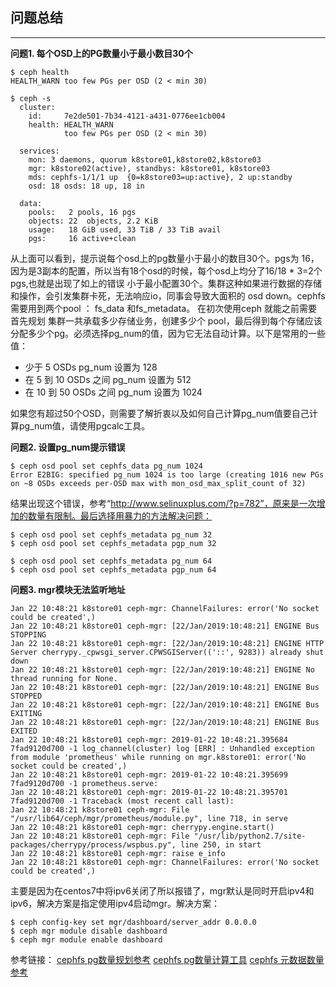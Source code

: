 ## 问题总结
---
**问题1. 每个OSD上的PG数量小于最小数目30个**
```
$ ceph health
HEALTH_WARN too few PGs per OSD (2 < min 30)

$ ceph -s
  cluster:
    id:     7e2de501-7b34-4121-a431-0776ee1cb004
    health: HEALTH_WARN
            too few PGs per OSD (2 < min 30)

  services:
    mon: 3 daemons, quorum k8store01,k8store02,k8store03
    mgr: k8store02(active), standbys: k8store01, k8store03
    mds: cephfs-1/1/1 up  {0=k8store03=up:active}, 2 up:standby
    osd: 18 osds: 18 up, 18 in

  data:
    pools:   2 pools, 16 pgs
    objects: 22  objects, 2.2 KiB
    usage:   18 GiB used, 33 TiB / 33 TiB avail
    pgs:     16 active+clean
```
从上面可以看到，提示说每个osd上的pg数量小于最小的数目30个。pgs为 16，因为是3副本的配置，所以当有18个osd的时候，每个osd上均分了16/18 * 3=2个pgs,也就是出现了如上的错误 小于最小配置30个。集群这种如果进行数据的存储和操作，会引发集群卡死，无法响应io，同事会导致大面积的 osd down。cephfs 需要用到两个pool ： fs_data 和fs_metadata。 在初次使用ceph 就能之前需要首先规划 集群一共承载多少存储业务，创建多少个 pool，最后得到每个存储应该分配多少个pg。必须选择pg_num的值，因为它无法自动计算。以下是常用的一些值：
 * 少于 5 OSDs pg_num 设置为 128
 * 在 5 到 10 OSDs 之间 pg_num 设置为 512
 * 在 10 到 50 OSDs 之间 pg_num 设置为 1024

如果您有超过50个OSD，则需要了解折衷以及如何自己计算pg_num值要自己计算pg_num值，请使用pgcalc工具。

**问题2. 设置pg_num提示错误**
```
$ ceph osd pool set cephfs_data pg_num 1024
Error E2BIG: specified pg_num 1024 is too large (creating 1016 new PGs on ~8 OSDs exceeds per-OSD max with mon_osd_max_split_count of 32)
```
结果出现这个错误，参考“http://www.selinuxplus.com/?p=782”，原来是一次增加的数量有限制。最后选择用暴力的方法解决问题：
```
$ ceph osd pool set cephfs_metadata pg_num 32
$ ceph osd pool set cephfs_metadata pgp_num 32

$ ceph osd pool set cephfs_metadata pg_num 64
$ ceph osd pool set cephfs_metadata pgp_num 64
```
**问题3. mgr模块无法监听地址**
```
Jan 22 10:48:21 k8store01 ceph-mgr: ChannelFailures: error('No socket could be created',)
Jan 22 10:48:21 k8store01 ceph-mgr: [22/Jan/2019:10:48:21] ENGINE Bus STOPPING
Jan 22 10:48:21 k8store01 ceph-mgr: [22/Jan/2019:10:48:21] ENGINE HTTP Server cherrypy._cpwsgi_server.CPWSGIServer(('::', 9283)) already shut down
Jan 22 10:48:21 k8store01 ceph-mgr: [22/Jan/2019:10:48:21] ENGINE No thread running for None.
Jan 22 10:48:21 k8store01 ceph-mgr: [22/Jan/2019:10:48:21] ENGINE Bus STOPPED
Jan 22 10:48:21 k8store01 ceph-mgr: [22/Jan/2019:10:48:21] ENGINE Bus EXITING
Jan 22 10:48:21 k8store01 ceph-mgr: [22/Jan/2019:10:48:21] ENGINE Bus EXITED
Jan 22 10:48:21 k8store01 ceph-mgr: 2019-01-22 10:48:21.395684 7fad9120d700 -1 log_channel(cluster) log [ERR] : Unhandled exception from module 'prometheus' while running on mgr.k8store01: error('No socket could be created',)
Jan 22 10:48:21 k8store01 ceph-mgr: 2019-01-22 10:48:21.395699 7fad9120d700 -1 prometheus.serve:
Jan 22 10:48:21 k8store01 ceph-mgr: 2019-01-22 10:48:21.395701 7fad9120d700 -1 Traceback (most recent call last):
Jan 22 10:48:21 k8store01 ceph-mgr: File "/usr/lib64/ceph/mgr/prometheus/module.py", line 718, in serve
Jan 22 10:48:21 k8store01 ceph-mgr: cherrypy.engine.start()
Jan 22 10:48:21 k8store01 ceph-mgr: File "/usr/lib/python2.7/site-packages/cherrypy/process/wspbus.py", line 250, in start
Jan 22 10:48:21 k8store01 ceph-mgr: raise e_info
Jan 22 10:48:21 k8store01 ceph-mgr: ChannelFailures: error('No socket could be created',)
```
主要是因为在centos7中将ipv6关闭了所以报错了，mgr默认是同时开启ipv4和ipv6，解决方案是指定使用ipv4启动mgr。解决方案：
```
$ ceph config-key set mgr/dashboard/server_addr 0.0.0.0
$ ceph mgr module disable dashboard
$ ceph mgr module enable dashboard
```
参考链接：
[cephfs pg数量规划参考](http://docs.ceph.com/docs/mimic/rados/operations/placement-groups/)
[cephfs pg数量计算工具](http://docs.ceph.com/docs/mimic/rados/operations/placement-groups/)
[cephfs 元数据数量参考](https://ceph.com/planet/cephfs-ideal-pg-ratio-between-metadata-and-data-pools/)
